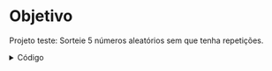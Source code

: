 # Objetivo
Projeto teste: Sorteie 5 números aleatórios sem que tenha repetições.

<details>
<summary>Código</summary>

```c
programa
{
	inclua biblioteca Util --> u
	inteiro i, a, b
	inteiro vet[5]
	
	
	funcao inicio()
	{
		//Inserindo números aleatórios nas 5 posições do vetor
		para(i = 0; i < 5; i++){
			vet[i] = u.sorteia(1, 50)
		}

		//Tratando casos de repetição
		para(a = 0; a < 5; a++){
			para(b = a + 1; b < 5; b++){
				enquanto (vet[a] == vet[b]){
					vet[b] = u.sorteia(1, 50)	
				}
				
			}
			
		}

		//Imprimindo os 5 números na tela
		para (i = 0; i< 5; i++) {
			escreva (vet[i], "\n")
		}
		
	}
}
```
</details>